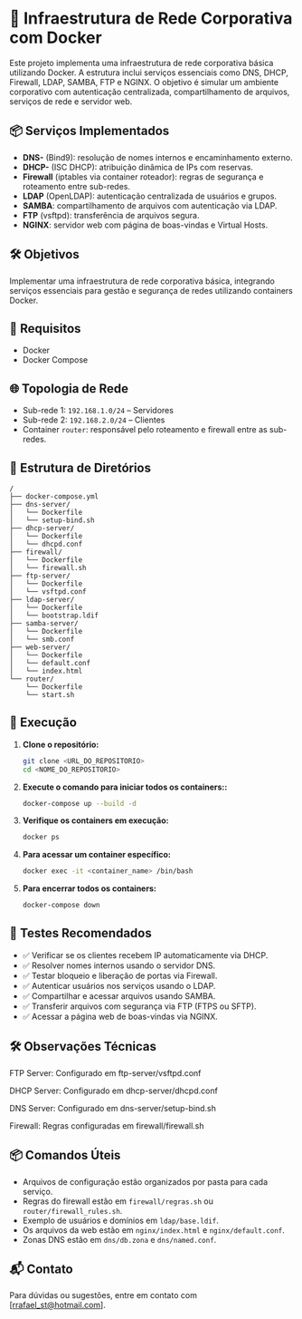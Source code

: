 
# 🏢 Infraestrutura de Rede Corporativa com Docker

Este projeto implementa uma infraestrutura de rede corporativa básica utilizando Docker. A estrutura inclui serviços essenciais como DNS, DHCP, Firewall, LDAP, SAMBA, FTP e NGINX. O objetivo é simular um ambiente corporativo com autenticação centralizada, compartilhamento de arquivos, serviços de rede e servidor web.

## 📦 Serviços Implementados

- **DNS-** (Bind9): resolução de nomes internos e encaminhamento externo.
- **DHCP-** (ISC DHCP): atribuição dinâmica de IPs com reservas.
- **Firewall** (iptables via container roteador): regras de segurança e roteamento entre sub-redes.
- **LDAP** (OpenLDAP): autenticação centralizada de usuários e grupos.
- **SAMBA**: compartilhamento de arquivos com autenticação via LDAP.
- **FTP** (vsftpd): transferência de arquivos segura.
- **NGINX**: servidor web com página de boas-vindas e Virtual Hosts.

## 🛠️ Objetivos

Implementar uma infraestrutura de rede corporativa básica, integrando serviços essenciais para gestão e segurança de redes utilizando containers Docker.

## 🚀 Requisitos

- Docker
- Docker Compose

## 🌐 Topologia de Rede

- Sub-rede 1: `192.168.1.0/24` – Servidores
- Sub-rede 2: `192.168.2.0/24` – Clientes
- Container `router`: responsável pelo roteamento e firewall entre as sub-redes.

## 📁 Estrutura de Diretórios

```
/
├── docker-compose.yml
├── dns-server/
│   └── Dockerfile
│   └── setup-bind.sh
├── dhcp-server/
│   └── Dockerfile
│   └── dhcpd.conf
├── firewall/
│   └── Dockerfile
│   └── firewall.sh
├── ftp-server/
│   └── Dockerfile
│   └── vsftpd.conf
├── ldap-server/
│   └── Dockerfile
│   └── bootstrap.ldif
├── samba-server/
│   └── Dockerfile
│   └── smb.conf
├── web-server/
│   └── Dockerfile
│   └── default.conf
│   └── index.html
└── router/
    └── Dockerfile
    └── start.sh
```

## 🚀 Execução

1. **Clone o repositório:**

   ```bash
   git clone <URL_DO_REPOSITORIO>
   cd <NOME_DO_REPOSITORIO>
   ```

2. **Execute o comando para iniciar todos os containers::**

   ```bash
   docker-compose up --build -d
   ```

3. **Verifique os containers em execução:**

   ```bash
   docker ps
   ```

4. **Para acessar um container específico:**

   ```bash
   docker exec -it <container_name> /bin/bash
   ```

5. **Para encerrar todos os containers:**

   ```bash
   docker-compose down
   ```
   
## 🧪 Testes Recomendados

- ✅ Verificar se os clientes recebem IP automaticamente via DHCP.
- ✅ Resolver nomes internos usando o servidor DNS.
- ✅ Testar bloqueio e liberação de portas via Firewall.
- ✅ Autenticar usuários nos serviços usando o LDAP.
- ✅ Compartilhar e acessar arquivos usando SAMBA.
- ✅ Transferir arquivos com segurança via FTP (FTPS ou SFTP).
- ✅ Acessar a página web de boas-vindas via NGINX.

## 🛠️ Observações Técnicas

FTP Server: Configurado em ftp-server/vsftpd.conf

DHCP Server: Configurado em dhcp-server/dhcpd.conf

DNS Server: Configurado em dns-server/setup-bind.sh

Firewall: Regras configuradas em firewall/firewall.sh

## 📦 Comandos Úteis

- Arquivos de configuração estão organizados por pasta para cada serviço.
- Regras do firewall estão em `firewall/regras.sh` ou `router/firewall_rules.sh`.
- Exemplo de usuários e domínios em `ldap/base.ldif`.
- Os arquivos da web estão em `nginx/index.html` e `nginx/default.conf`.
- Zonas DNS estão em `dns/db.zona` e `dns/named.conf`.

## 📬 Contato

Para dúvidas ou sugestões, entre em contato com [rrafael_st@hotmail.com].
